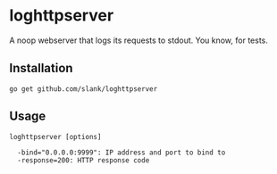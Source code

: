 # loghttpserver

A noop webserver that logs its requests to stdout. You know, for tests.

## Installation

```
go get github.com/slank/loghttpserver
```

## Usage

```
loghttpserver [options]

  -bind="0.0.0.0:9999": IP address and port to bind to
  -response=200: HTTP response code
```
